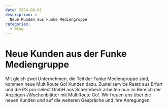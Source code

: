```yaml
---
date: 2024-08-01
description: >
  Neue Kunden aus Funke Mediengruppe
categories:
  - Blog
---
```


# Neue Kunden aus der Funke Mediengruppe

Mit gleich zwei Unternehmen, die Teil der Funke Mediengruppe sind, kommen neue MultiRoute Go! Kunden dazu.
Zustellservice Raatz aus Erfurt und die PS pro-select GmbH aus Schermbeck arbeiten nun im Bereich der Anzeigen-/Wochenblätter mit MultiRoute Go!. Wir freuen uns über die neuen Kunden und auf die weiteren Gespräche und Ihre Anregungen.





